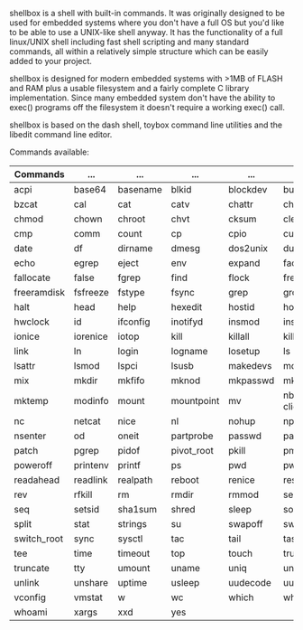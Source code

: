 shellbox is a shell with built-in commands. It was originally designed to be used for embedded systems where you don't have a full OS but you'd like to be able to use a UNIX-like shell anyway. It has the functionality of a full linux/UNIX shell including fast shell scripting and many standard commands, all within a relatively simple structure which can be easily added to your project.

shellbox is designed for modern embedded systems with >1MB of FLASH and RAM plus a usable filesystem and a fairly complete C library implementation. Since many embedded system don't have the ability to exec() programs off the filesystem it doesn't require a working exec() call.

shellbox is based on the dash shell, toybox command line utilities and the libedit command line editor.

Commands available:

| Commands | ... | ... | ... | ... | ... |
| -------- | --- | --- | --- | --- | --- |
| acpi | base64 | basename | blkid | blockdev | bunzip2 | 
| bzcat | cal | cat | catv | chattr | chgrp | 
| chmod | chown | chroot | chvt | cksum | clear | 
| cmp | comm | count | cp | cpio | cut | 
| date | df | dirname | dmesg | dos2unix | du | 
| echo | egrep | eject | env | expand | factor | 
| fallocate | false | fgrep | find | flock | free | 
| freeramdisk | fsfreeze | fstype | fsync | grep | groups | 
| halt | head | help | hexedit | hostid | hostname | 
| hwclock | id | ifconfig | inotifyd | insmod | install | 
| ionice | iorenice | iotop | kill | killall | killall5 | 
| link | ln | login | logname | losetup | ls | 
| lsattr | lsmod | lspci | lsusb | makedevs | md5sum | 
| mix | mkdir | mkfifo | mknod | mkpasswd | mkswap | 
| mktemp | modinfo | mount | mountpoint | mv | nbd-client | 
| nc | netcat | nice | nl | nohup | nproc | 
| nsenter | od | oneit | partprobe | passwd | paste | 
| patch | pgrep | pidof | pivot_root | pkill | pmap | 
| poweroff | printenv | printf | ps | pwd | pwdx | 
| readahead | readlink | realpath | reboot | renice | reset |
| rev | rfkill | rm | rmdir | rmmod | sed | 
| seq | setsid | sha1sum | shred | sleep | sort | 
| split | stat | strings | su | swapoff | swapon | 
| switch_root | sync | sysctl | tac | tail | taskset | 
| tee | time | timeout | top | touch | true | 
| truncate | tty | umount | uname | uniq | unix2dos | 
| unlink | unshare | uptime | usleep | uudecode | uuencode | 
| vconfig | vmstat | w | wc | which | who | 
| whoami | xargs | xxd | yes| | |

